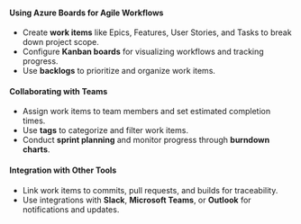 #### **Using Azure Boards for Agile Workflows**
- Create **work items** like Epics, Features, User Stories, and Tasks to break down project scope.
- Configure **Kanban boards** for visualizing workflows and tracking progress.
- Use **backlogs** to prioritize and organize work items.

#### **Collaborating with Teams**
- Assign work items to team members and set estimated completion times.
- Use **tags** to categorize and filter work items.
- Conduct **sprint planning** and monitor progress through **burndown charts**.

#### **Integration with Other Tools**
- Link work items to commits, pull requests, and builds for traceability.
- Use integrations with **Slack**, **Microsoft Teams**, or **Outlook** for notifications and updates.

